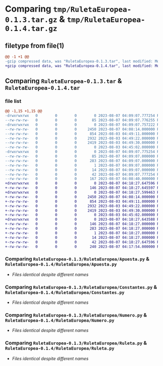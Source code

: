 # Comparing `tmp/RuletaEuropea-0.1.3.tar.gz` & `tmp/RuletaEuropea-0.1.4.tar.gz`

## filetype from file(1)

```diff
@@ -1 +1 @@
-gzip compressed data, was "RuletaEuropea-0.1.3.tar", last modified: Mon Aug  7 04:09:07 2023, max compression
+gzip compressed data, was "RuletaEuropea-0.1.4.tar", last modified: Mon Aug  7 04:18:27 2023, max compression
```

## Comparing `RuletaEuropea-0.1.3.tar` & `RuletaEuropea-0.1.4.tar`

### file list

```diff
@@ -1,15 +1,15 @@
-drwxrwxrwx   0        0        0        0 2023-08-07 04:09:07.777254 RuletaEuropea-0.1.3/
--rw-rw-rw-   0        0        0       85 2023-08-07 04:09:07.776255 RuletaEuropea-0.1.3/PKG-INFO
-drwxrwxrwx   0        0        0        0 2023-08-07 04:09:07.757222 RuletaEuropea-0.1.3/RuletaEuropea/
--rw-rw-rw-   0        0        0     2450 2023-08-07 04:08:14.000000 RuletaEuropea-0.1.3/RuletaEuropea/Apuesta.py
--rw-rw-rw-   0        0        0      854 2023-08-03 04:49:11.000000 RuletaEuropea-0.1.3/RuletaEuropea/Constantes.py
--rw-rw-rw-   0        0        0     2932 2023-08-03 04:49:22.000000 RuletaEuropea-0.1.3/RuletaEuropea/Numero.py
--rw-rw-rw-   0        0        0     2419 2023-08-03 04:49:30.000000 RuletaEuropea-0.1.3/RuletaEuropea/Ruleta.py
--rw-rw-rw-   0        0        0        0 2023-08-03 04:45:02.000000 RuletaEuropea-0.1.3/RuletaEuropea/__init__.py
-drwxrwxrwx   0        0        0        0 2023-08-07 04:09:07.775254 RuletaEuropea-0.1.3/RuletaEuropea.egg-info/
--rw-rw-rw-   0        0        0       85 2023-08-07 04:09:07.000000 RuletaEuropea-0.1.3/RuletaEuropea.egg-info/PKG-INFO
--rw-rw-rw-   0        0        0      283 2023-08-07 04:09:07.000000 RuletaEuropea-0.1.3/RuletaEuropea.egg-info/SOURCES.txt
--rw-rw-rw-   0        0        0        1 2023-08-07 04:09:07.000000 RuletaEuropea-0.1.3/RuletaEuropea.egg-info/dependency_links.txt
--rw-rw-rw-   0        0        0       14 2023-08-07 04:09:07.000000 RuletaEuropea-0.1.3/RuletaEuropea.egg-info/top_level.txt
--rw-rw-rw-   0        0        0       42 2023-08-07 04:09:07.777254 RuletaEuropea-0.1.3/setup.cfg
--rw-rw-rw-   0        0        0      167 2023-08-07 04:08:40.000000 RuletaEuropea-0.1.3/setup.py
+drwxrwxrwx   0        0        0        0 2023-08-07 04:18:27.647596 RuletaEuropea-0.1.4/
+-rw-rw-rw-   0        0        0      146 2023-08-07 04:18:27.645597 RuletaEuropea-0.1.4/PKG-INFO
+drwxrwxrwx   0        0        0        0 2023-08-07 04:18:27.599463 RuletaEuropea-0.1.4/RuletaEuropea/
+-rw-rw-rw-   0        0        0     2450 2023-08-07 04:08:14.000000 RuletaEuropea-0.1.4/RuletaEuropea/Apuesta.py
+-rw-rw-rw-   0        0        0      854 2023-08-03 04:49:11.000000 RuletaEuropea-0.1.4/RuletaEuropea/Constantes.py
+-rw-rw-rw-   0        0        0     2932 2023-08-03 04:49:22.000000 RuletaEuropea-0.1.4/RuletaEuropea/Numero.py
+-rw-rw-rw-   0        0        0     2419 2023-08-03 04:49:30.000000 RuletaEuropea-0.1.4/RuletaEuropea/Ruleta.py
+-rw-rw-rw-   0        0        0        0 2023-08-03 04:45:02.000000 RuletaEuropea-0.1.4/RuletaEuropea/__init__.py
+drwxrwxrwx   0        0        0        0 2023-08-07 04:18:27.643588 RuletaEuropea-0.1.4/RuletaEuropea.egg-info/
+-rw-rw-rw-   0        0        0      146 2023-08-07 04:18:27.000000 RuletaEuropea-0.1.4/RuletaEuropea.egg-info/PKG-INFO
+-rw-rw-rw-   0        0        0      283 2023-08-07 04:18:27.000000 RuletaEuropea-0.1.4/RuletaEuropea.egg-info/SOURCES.txt
+-rw-rw-rw-   0        0        0        1 2023-08-07 04:18:27.000000 RuletaEuropea-0.1.4/RuletaEuropea.egg-info/dependency_links.txt
+-rw-rw-rw-   0        0        0       14 2023-08-07 04:18:27.000000 RuletaEuropea-0.1.4/RuletaEuropea.egg-info/top_level.txt
+-rw-rw-rw-   0        0        0       42 2023-08-07 04:18:27.647596 RuletaEuropea-0.1.4/setup.cfg
+-rw-rw-rw-   0        0        0      240 2023-08-07 04:17:54.000000 RuletaEuropea-0.1.4/setup.py
```

### Comparing `RuletaEuropea-0.1.3/RuletaEuropea/Apuesta.py` & `RuletaEuropea-0.1.4/RuletaEuropea/Apuesta.py`

 * *Files identical despite different names*

### Comparing `RuletaEuropea-0.1.3/RuletaEuropea/Constantes.py` & `RuletaEuropea-0.1.4/RuletaEuropea/Constantes.py`

 * *Files identical despite different names*

### Comparing `RuletaEuropea-0.1.3/RuletaEuropea/Numero.py` & `RuletaEuropea-0.1.4/RuletaEuropea/Numero.py`

 * *Files identical despite different names*

### Comparing `RuletaEuropea-0.1.3/RuletaEuropea/Ruleta.py` & `RuletaEuropea-0.1.4/RuletaEuropea/Ruleta.py`

 * *Files identical despite different names*

